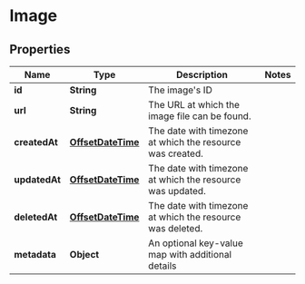 # Image

## Properties
Name | Type | Description | Notes
------------ | ------------- | ------------- | -------------
**id** | **String** | The image&#x27;s ID | 
**url** | **String** | The URL at which the image file can be found. | 
**createdAt** | [**OffsetDateTime**](OffsetDateTime.md) | The date with timezone at which the resource was created. | 
**updatedAt** | [**OffsetDateTime**](OffsetDateTime.md) | The date with timezone at which the resource was updated. | 
**deletedAt** | [**OffsetDateTime**](OffsetDateTime.md) | The date with timezone at which the resource was deleted. | 
**metadata** | **Object** | An optional key-value map with additional details | 
